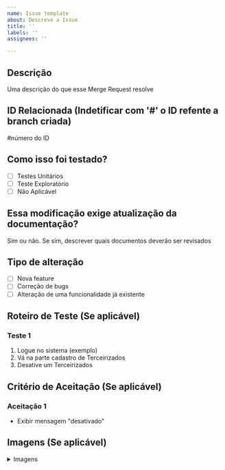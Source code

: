 ```yaml
---
name: Issue template
about: Descreve a Issue
title: ''
labels: ''
assignees: ''

---
```


## Descrição

Uma descrição do que esse Merge Request resolve

## ID Relacionada (Indetificar com '#' o ID refente a branch criada)

#número do ID

## Como isso foi testado?

- [ ] Testes Unitários
- [ ] Teste Exploratório
- [ ] Não Aplicável

## Essa modificação exige atualização da documentação?

Sim ou não. Se sim, descrever quais documentos deverão ser revisados

## Tipo de alteração

- [ ] Nova feature
- [ ] Correção de bugs
- [ ] Alteração de uma funcionalidade já existente

## Roteiro de Teste (Se aplicável) 
### Teste 1
1. Logue no sistema (exemplo)
1. Vá na parte cadastro de Terceirizados
1. Desative um Terceirizados

## Critério de Aceitação (Se aplicável)
### Aceitação 1
- Exibir mensagem "desativado"

## Imagens (Se aplicável)

<details>
  <summary markdown="span">Imagens</summary>

- Imagem 1
Adicionar prints de tela caso a funcionalidade tenha parte visual aqui

- Imagem 2
Adicionar prints de tela caso a funcionalidade tenha parte visual aqui
</details>
